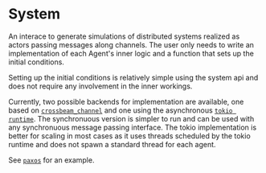 # System

An interace to generate simulations of distributed systems realized as actors passing messages along channels. The user only needs to write an implementation of each Agent's inner logic and a function that sets up the initial conditions. 

Setting up the initial conditions is relatively simple using the system api and does not require any involvement in the inner workings. 

Currently, two possible backends for implementation are available, one based on [`crossbeam_channel`](https://docs.rs/crossbeam-channel/latest/crossbeam_channel/) and one using the asynchronous [`tokio runtime`](https://tokio.rs). The synchronuous version is simpler to run and can be used with any synchronuous message passing interface. The tokio implementation is better for scaling in most cases as it uses threads scheduled by the tokio runtime and does not spawn a standard thread for each agent.

See [`paxos`](../examples/paxos/) for an example.


